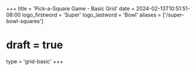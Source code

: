 +++
title = 'Pick-a-Square Game - Basic Grid'
date = 2024-02-13T10:51:51-08:00
logo_firstword = 'Super'
logo_lastword = 'Bowl'
aliases = ['/super-bowl-squares']
# draft = true
type = 'grid-basic'
+++
